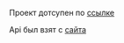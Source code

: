 Проект дотсупен по [ссылке](https://popolino.github.io/coindeer/) 

Api был взят с [сайта](https://www.coingecko.com/ru/api)
